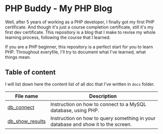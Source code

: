 # PHP Buddy - My PHP Blog

Well, after 5 years of working as a PHP developer, I finally got my first PHP certificate. And though it's just a course completion certificate, still it's my first dev certificate. This repository is a blog that I make to revise my whole learning process, following the course that I learned.

If you are a PHP beginner, this repository is a perfect start for you to learn PHP. Throughout everyfile, I'll try to document what I've learned, what things mean. 

## Table of content

I will list down here the content list of all doc that I've written in `docs` folder.

| File name                            | Description                                                                       |
|--------------------------------------|-----------------------------------------------------------------------------------|
| [db_connect](/docs/db/db_connect.md) | Instruction on how to connect to a MySQL database, using PHP.                     |
| [db_show_results](/docs/db/db_show_results.md) | Instruction on how to query something in your database and show it to the screen. |
